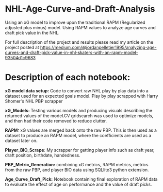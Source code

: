 # NHL-Age-Curve-and-Draft-Analysis
Using an xG model to improve upon the traditional RAPM (Regularized adjusted plus minus) model. Using RAPM values to analyze age curves and draft pick value in the NHL.

For full description of the project and results please read my article on the project posted at https://medium.com/@jordanpelletier1995/analyzing-age-curves-and-draft-pick-value-in-nhl-skaters-with-an-rapm-model-93504d1c9683

# Description of each notebook:

**xG model data setup:** Code to convert raw NHL play by play data into a dataset used for an expected goals model. Play by play scrapped with Harry Shomer's NHL PBP scrapper

**xG_Models:** Testing various models and producing visuals describing the returned values of the model.CV gridsearch was used to optimize models, and then had their code removed to reduce clutter.

**RAPM:** xG values are merged back onto the raw PBP. This is then used as a dataset to produce an RAPM model, where the coefficients are used as a dataset later on.

**Player_BIO_Scrape:** My scrapper for getting player info such as draft year, draft position, birthdate, handedness.

**PBP_Metric_Generation:** combining xG metrics, RAPM metrics, metrics from the raw PBP, and player BIO data using SQLlite3 python extension.

**Age_Curve_Draft_Pick:** Notebook containing final exploration of RAPM data to evaluate the effect of age on performance and the value of draft picks.

